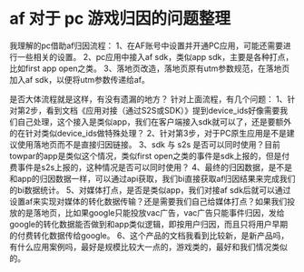 # af 对于 pc 游戏归因的问题整理

我理解的pc借助af归因流程：
1、在AF账号中设置并开通PC应用，可能还需要进行一些相关的设置。
2、pc应用中接入af sdk，类似app sdk，主要是各种打点，比如first app open之类。
3、落地页改造，落地页原有utm参数规范，在落地页加入af sdk，以便将utm参数传递给af。

是否大体流程就是这样，有没有遗漏的地方？
针对上面流程，有几个问题：
1、针对第2步，看到文档《应用对接（通过S2S或SDK）》提到device_ids好像需要我们自己处理，这个接入是类似app，我们在客户端接入sdk就可以了，还是要额外的在针对类似device_ids做特殊处理？
2、针对第3步，对于PC原生应用是不是建议使用落地页而不是直接归因链接。
3、sdk 与 s2s 是否可以同时使用？目前towpar的app是类似这个情况，类似first open之类的事件是sdk上报的，但是付费事件是s2s上报的，这种情况是否可以同时使用？
4、最终的归因数据，是不是和app的归因数据一样，可以通过api获取，我们bi直接获取af归因结果来完成我们的bi数据统计。
5、对媒体打点，是否是类似app，我们对接af sdk后就可以通过设置af来实现对媒体的转化数据传输？还是需要我们自己给媒体打点？如果我们投放的是落地页，比如果google只能投放vac广告，vac广告只能事件归因，发给google的转化数据能否做到和app类似逻辑，即按用户归因，而且只将用户早期的付费转化数据传给google。
6、这个产品的文档我看到比较新，是新产品吗，有什么应用案例吗，最好是规模比较大一点的，游戏类的，最好和我们情况类似的。
